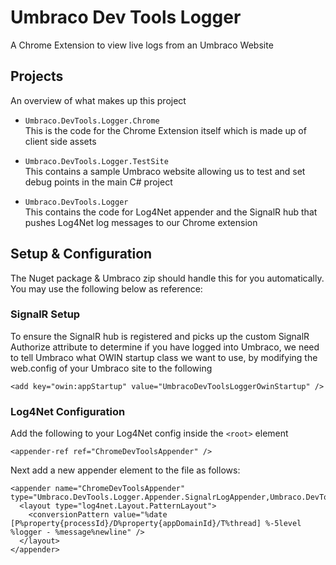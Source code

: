 # Umbraco Dev Tools Logger
A Chrome Extension to view live logs from an Umbraco Website

## Projects
An overview of what makes up this project

* `Umbraco.DevTools.Logger.Chrome`<br/>
This is the code for the Chrome Extension itself which is made up of client side assets

* `Umbraco.DevTools.Logger.TestSite`<br/>
This contains a sample Umbraco website allowing us to test and set debug points in the main C# project

* `Umbraco.DevTools.Logger`<br/>
This contains the code for Log4Net appender and the SignalR hub that pushes Log4Net log messages to our Chrome extension

## Setup & Configuration
The Nuget package & Umbraco zip should handle this for you automatically. You may use the following below as reference:

### SignalR Setup
To ensure the SignalR hub is registered and picks up the custom SignalR Authorize attribute to determine if you have logged into Umbraco, we need to tell Umbraco what OWIN startup class we want to use, by modifying the web.config of your Umbraco site to the following

`<add key="owin:appStartup" value="UmbracoDevToolsLoggerOwinStartup" />`

### Log4Net Configuration
Add the following to your Log4Net config inside the `<root>` element
```
<appender-ref ref="ChromeDevToolsAppender" />
```

Next add a new appender element to the file as follows:
```
<appender name="ChromeDevToolsAppender" type="Umbraco.DevTools.Logger.Appender.SignalrLogAppender,Umbraco.DevTools.Logger">
  <layout type="log4net.Layout.PatternLayout">
    <conversionPattern value="%date [P%property{processId}/D%property{appDomainId}/T%thread] %-5level %logger - %message%newline" />
  </layout>
</appender>
```
